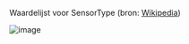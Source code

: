 Waardelijst voor SensorType (bron: [Wikipedia](https://en.wikipedia.org/wiki/List_of_sensors))


![image](/img/WaardelijstSensorType.png)
